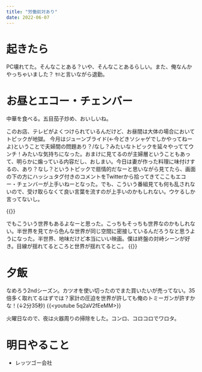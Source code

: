 ```yaml
---
title: "労働前対あり"
date: 2022-06-07
---
```


# 起きたら
PC壊れてた。そんなことある？いや、そんなことあるらしい。また、俺なんかやっちゃいました？
ﾔﾊと言いながら退勤。

# お昼とエコー・チェンバー
中華を食べる。五目茄子炒め、おいしいね。

このお店、テレビがよくつけられているんだけど、お昼間は大体の場合においてトピックが地獄。
今月はジューンブライド(←今どきソシャゲでしかやってねーよ)ということで夫婦間の問題あり？/なし？みたいなトピックを延々やっててウンチ！みたいな気持ちになった。おまけに見てるのが主婦層ということもあって、明らかに煽っている内容だし、おしまい。今日は妻が作った料理に味付けするの、あり？なし？というトピックで扇情的だなーと思いながら見てたら、画面の下の方にハッシュタグ付きのコメントをTwitterから拾ってきてここもエコー・チェンバーが上手いねーとなった。でも、こういう番組見ても何も乱されないので、受け取らなくて良い言葉を流すのが上手いのかもしれない。ウケるしか言ってないし。

{{<tweet user="dango_bot" id="1534175584389320704">}}

でもこういう世界もあるよなーと思った。こっちもそっちも世界なのかもしれない。半世界を見てから色んな世界が同じ空間に密接しているんだろうなと思うようになった。半世界、地味だけど本当にいい映画。僕は終盤の対峙シーンが好き。目線が揺れてるところと世界が揺れてるとこ。
{{<youtube PKMIpejgMj0>}}

# 夕飯
なめろう2ndシーズン。カツオを使い切ったのでまた買いたいが売ってない。35倍多く取れてるはずでは？家計の圧迫を世界が許しても俺のトミーガンが許すかな！(↓2分35秒)
{{<youtube 5q2aV2fEeMM>}}

火曜日なので、夜は火器周りの掃除をした。コンロ、コロコロでワロタ。

# 明日やること
- レッツゴー会社